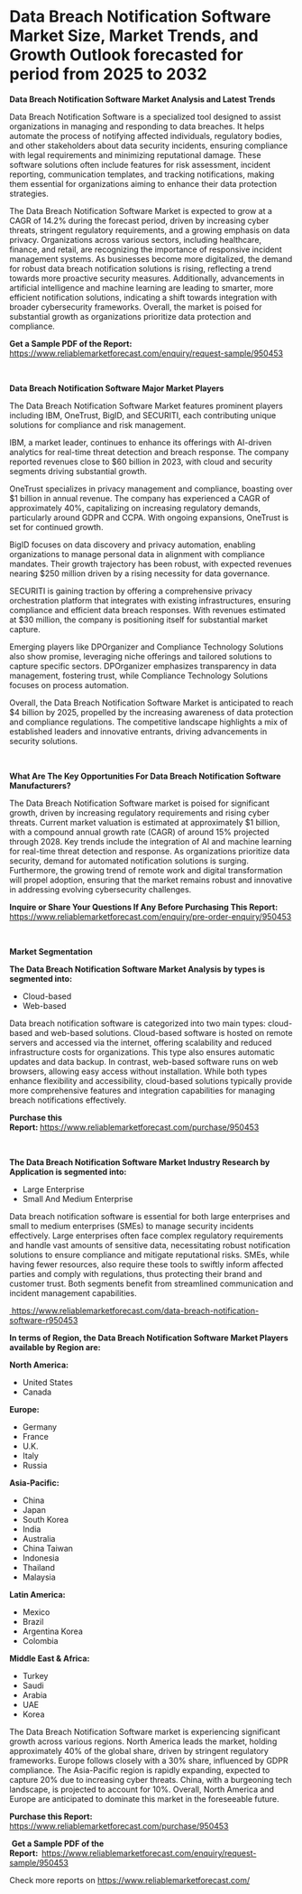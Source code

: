 <p><h1>Data Breach Notification Software Market Size, Market Trends, and Growth Outlook forecasted for period from 2025 to 2032</h1></p><p><strong>Data Breach Notification Software Market Analysis and Latest Trends</strong></p>
<p><p>Data Breach Notification Software is a specialized tool designed to assist organizations in managing and responding to data breaches. It helps automate the process of notifying affected individuals, regulatory bodies, and other stakeholders about data security incidents, ensuring compliance with legal requirements and minimizing reputational damage. These software solutions often include features for risk assessment, incident reporting, communication templates, and tracking notifications, making them essential for organizations aiming to enhance their data protection strategies.</p><p>The Data Breach Notification Software Market is expected to grow at a CAGR of 14.2% during the forecast period, driven by increasing cyber threats, stringent regulatory requirements, and a growing emphasis on data privacy. Organizations across various sectors, including healthcare, finance, and retail, are recognizing the importance of responsive incident management systems. As businesses become more digitalized, the demand for robust data breach notification solutions is rising, reflecting a trend towards more proactive security measures. Additionally, advancements in artificial intelligence and machine learning are leading to smarter, more efficient notification solutions, indicating a shift towards integration with broader cybersecurity frameworks. Overall, the market is poised for substantial growth as organizations prioritize data protection and compliance.</p></p>
<p><strong>Get a Sample PDF of the Report:&nbsp;</strong> <a href="https://www.reliablemarketforecast.com/enquiry/request-sample/950453?utm_campaign=2449&utm_medium=2&utm_source=Github&utm_content=ia&utm_term=06032025&utm_id=data-breach-notification-software">https://www.reliablemarketforecast.com/enquiry/request-sample/950453</a></p>
<p>&nbsp;</p>
<p><strong>Data Breach Notification Software Major Market Players</strong></p>
<p><p>The Data Breach Notification Software Market features prominent players including IBM, OneTrust, BigID, and SECURITI, each contributing unique solutions for compliance and risk management. </p><p>IBM, a market leader, continues to enhance its offerings with AI-driven analytics for real-time threat detection and breach response. The company reported revenues close to $60 billion in 2023, with cloud and security segments driving substantial growth. </p><p>OneTrust specializes in privacy management and compliance, boasting over $1 billion in annual revenue. The company has experienced a CAGR of approximately 40%, capitalizing on increasing regulatory demands, particularly around GDPR and CCPA. With ongoing expansions, OneTrust is set for continued growth.</p><p>BigID focuses on data discovery and privacy automation, enabling organizations to manage personal data in alignment with compliance mandates. Their growth trajectory has been robust, with expected revenues nearing $250 million driven by a rising necessity for data governance.</p><p>SECURITI is gaining traction by offering a comprehensive privacy orchestration platform that integrates with existing infrastructures, ensuring compliance and efficient data breach responses. With revenues estimated at $30 million, the company is positioning itself for substantial market capture.</p><p>Emerging players like DPOrganizer and Compliance Technology Solutions also show promise, leveraging niche offerings and tailored solutions to capture specific sectors. DPOrganizer emphasizes transparency in data management, fostering trust, while Compliance Technology Solutions focuses on process automation.</p><p>Overall, the Data Breach Notification Software Market is anticipated to reach $4 billion by 2025, propelled by the increasing awareness of data protection and compliance regulations. The competitive landscape highlights a mix of established leaders and innovative entrants, driving advancements in security solutions.</p></p>
<p>&nbsp;</p>
<p><strong>What Are The Key Opportunities For Data Breach Notification Software Manufacturers?</strong></p>
<p><p>The Data Breach Notification Software market is poised for significant growth, driven by increasing regulatory requirements and rising cyber threats. Current market valuation is estimated at approximately $1 billion, with a compound annual growth rate (CAGR) of around 15% projected through 2028. Key trends include the integration of AI and machine learning for real-time threat detection and response. As organizations prioritize data security, demand for automated notification solutions is surging. Furthermore, the growing trend of remote work and digital transformation will propel adoption, ensuring that the market remains robust and innovative in addressing evolving cybersecurity challenges.</p></p>
<p><strong>Inquire or Share Your Questions If Any Before Purchasing This Report:</strong> <a href="https://www.reliablemarketforecast.com/enquiry/pre-order-enquiry/950453?utm_campaign=2449&utm_medium=2&utm_source=Github&utm_content=ia&utm_term=06032025&utm_id=data-breach-notification-software">https://www.reliablemarketforecast.com/enquiry/pre-order-enquiry/950453</a></p>
<p>&nbsp;</p>
<p><strong>Market Segmentation</strong></p>
<p><strong>The Data Breach Notification Software Market Analysis by types is segmented into:</strong></p>
<p><ul><li>Cloud-based</li><li>Web-based</li></ul></p>
<p><p>Data breach notification software is categorized into two main types: cloud-based and web-based solutions. Cloud-based software is hosted on remote servers and accessed via the internet, offering scalability and reduced infrastructure costs for organizations. This type also ensures automatic updates and data backup. In contrast, web-based software runs on web browsers, allowing easy access without installation. While both types enhance flexibility and accessibility, cloud-based solutions typically provide more comprehensive features and integration capabilities for managing breach notifications effectively.</p></p>
<p><strong>Purchase this Report:&nbsp;</strong><a href="https://www.reliablemarketforecast.com/purchase/950453?utm_campaign=2449&utm_medium=2&utm_source=Github&utm_content=ia&utm_term=06032025&utm_id=data-breach-notification-software">https://www.reliablemarketforecast.com/purchase/950453</a></p>
<p>&nbsp;</p>
<p><strong>The Data Breach Notification Software Market Industry Research by Application is segmented into:</strong></p>
<p><ul><li>Large Enterprise</li><li>Small And Medium Enterprise</li></ul></p>
<p><p>Data breach notification software is essential for both large enterprises and small to medium enterprises (SMEs) to manage security incidents effectively. Large enterprises often face complex regulatory requirements and handle vast amounts of sensitive data, necessitating robust notification solutions to ensure compliance and mitigate reputational risks. SMEs, while having fewer resources, also require these tools to swiftly inform affected parties and comply with regulations, thus protecting their brand and customer trust. Both segments benefit from streamlined communication and incident management capabilities.</p></p>
<p><a href="https://www.reliablemarketforecast.com/data-breach-notification-software-r950453?utm_campaign=2449&utm_medium=2&utm_source=Github&utm_content=ia&utm_term=06032025&utm_id=data-breach-notification-software">&nbsp;https://www.reliablemarketforecast.com/data-breach-notification-software-r950453</a></p>
<p><strong>In terms of Region, the Data Breach Notification Software Market Players available by Region are:</strong></p>
<p>
    <p> <strong> North America: </strong>
        <ul>
            <li>United States</li>
            <li>Canada</li>
        </ul>
        </p> 
    <p> <strong> Europe: </strong>
        <ul>
            <li>Germany</li>
            <li>France</li>
            <li>U.K.</li>
            <li>Italy</li>
            <li>Russia</li>
        </ul>
        </p> 
    <p> <strong> Asia-Pacific: </strong>
        <ul>
            <li>China</li>
            <li>Japan</li>
            <li>South Korea</li>
            <li>India</li>
            <li>Australia</li>
            <li>China Taiwan</li>
            <li>Indonesia</li>
            <li>Thailand</li>
            <li>Malaysia</li>
        </ul>
        </p> 
    <p> <strong> Latin America: </strong>
        <ul>
            <li>Mexico</li>
            <li>Brazil</li>
            <li>Argentina Korea</li>
            <li>Colombia</li>
        </ul>
        </p> 
    <p> <strong> Middle East & Africa: </strong>
        <ul>
            <li>Turkey</li>
            <li>Saudi</li>
            <li>Arabia</li>
            <li>UAE</li>
            <li>Korea</li>
        </ul>
    </p>
    </p>
<p><p>The Data Breach Notification Software market is experiencing significant growth across various regions. North America leads the market, holding approximately 40% of the global share, driven by stringent regulatory frameworks. Europe follows closely with a 30% share, influenced by GDPR compliance. The Asia-Pacific region is rapidly expanding, expected to capture 20% due to increasing cyber threats. China, with a burgeoning tech landscape, is projected to account for 10%. Overall, North America and Europe are anticipated to dominate this market in the foreseeable future.</p></p>
<p><strong>Purchase this Report: </strong><a href="https://www.reliablemarketforecast.com/purchase/950453?utm_campaign=2449&utm_medium=2&utm_source=Github&utm_content=ia&utm_term=06032025&utm_id=data-breach-notification-software">https://www.reliablemarketforecast.com/purchase/950453</a></p>
<p>&nbsp;<strong>Get a Sample PDF of the Report:&nbsp;&nbsp;</strong><a href="https://www.reliablemarketforecast.com/enquiry/request-sample/950453?utm_campaign=2449&utm_medium=2&utm_source=Github&utm_content=ia&utm_term=06032025&utm_id=data-breach-notification-software">https://www.reliablemarketforecast.com/enquiry/request-sample/950453</a></p>
<p><strong></strong></p>
<p>Check more reports on <a href="https://www.reliablemarketforecast.com/?utm_campaign=2449&utm_medium=2&utm_source=Github&utm_content=ia&utm_term=06032025&utm_id=data-breach-notification-software">https://www.reliablemarketforecast.com/</a></p>